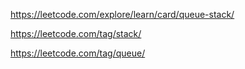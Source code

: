 https://leetcode.com/explore/learn/card/queue-stack/

https://leetcode.com/tag/stack/


https://leetcode.com/tag/queue/
